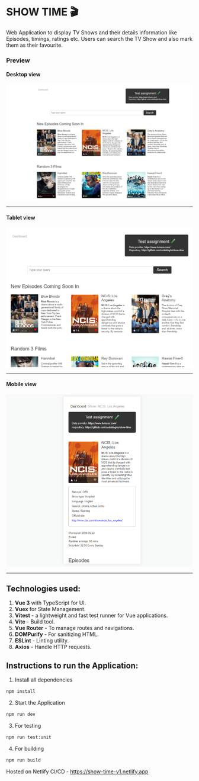 # SHOW TIME 🎬

Web Application to display TV Shows and their details information like Episodes, timings, ratings etc. Users can search the TV Show and also mark them as their favourite.

### Preview

#### Desktop view

![A preview image](./src/assets/images/desktop.png)

---

#### Tablet view

![A preview image](./src/assets/images/tablet.png)

---

#### Mobile view

![A preview image](./src/assets/images/mobile.png)

---

## Technologies used:

1. **Vue 3** with TypeScript for UI.
2. **Vuex** for State Management.
3. **Vitest** - a lightweight and fast test runner for Vue applications.
4. **Vite** - Build tool.
5. **Vue Router** - To manage routes and navigations.
6. **DOMPurify** - For sanitizing HTML.
7. **ESLint** - Linting utility.
8. **Axios** - Handle HTTP requests.

## Instructions to run the Application:

1. Install all dependencies

```sh
npm install
```

2. Start the Application

```sh
npm run dev
```

3. For testing

```sh
npm run test:unit
```

4. For building

```sh
npm run build
```

Hosted on Netlify CI/CD - https://show-time-v1.netlify.app
